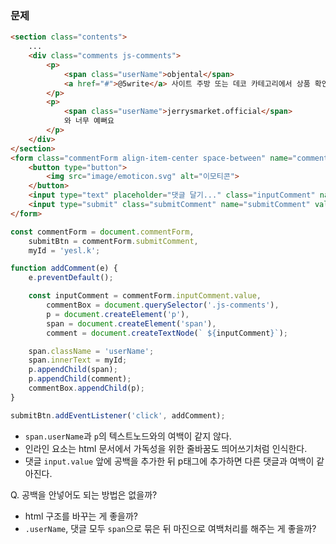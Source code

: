 ### 문제
```html
<section class="contents">
    ...
    <div class="comments js-comments">
        <p>
            <span class="userName">objental</span>
            <a href="#">@5write</a> 사이트 주방 또는 데코 카테고리에서 상품 확인 가능하세요😊
        </p>
        <p>
            <span class="userName">jerrysmarket.official</span>
            와 너무 예뻐요
        </p>
    </div>
</section>
<form class="commentForm align-item-center space-between" name="commentForm">
    <button type="button">
        <img src="image/emoticon.svg" alt="이모티콘">
    </button>
    <input type="text" placeholder="댓글 달기..." class="inputComment" name="inputComment">
    <input type="submit" class="submitComment" name="submitComment" value="게시">
</form>
```
```js
const commentForm = document.commentForm,
    submitBtn = commentForm.submitComment,
    myId = 'yesl.k';

function addComment(e) {
    e.preventDefault();

    const inputComment = commentForm.inputComment.value,
        commentBox = document.querySelector('.js-comments'),
        p = document.createElement('p'),
        span = document.createElement('span'),
        comment = document.createTextNode(` ${inputComment}`);

    span.className = 'userName';
    span.innerText = myId;
    p.appendChild(span);
    p.appendChild(comment);
    commentBox.appendChild(p);
}

submitBtn.addEventListener('click', addComment);
```

- `span.userName`과 `p`의 텍스트노드와의 여백이 같지 않다.
- 인라인 요소는 html 문서에서 가독성을 위한 줄바꿈도 띄어쓰기처럼 인식한다.
- 댓글 `input.value` 앞에 공백을 추가한 뒤 p태그에 추가하면 다른 댓글과 여백이 같아진다.

Q. 공백을 안넣어도 되는 방법은 없을까?
- html 구조를 바꾸는 게 좋을까?
- `.userName`, 댓글 모두 `span`으로 묶은 뒤 마진으로 여백처리를 해주는 게 좋을까?